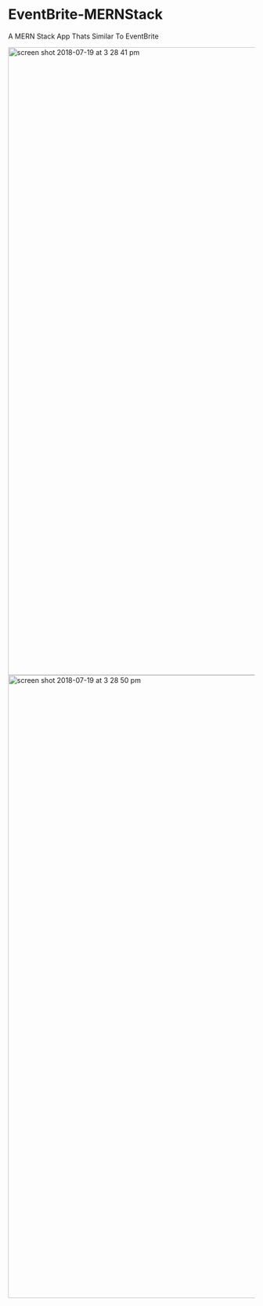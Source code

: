 # EventBrite-MERNStack

A MERN Stack App Thats Similar To EventBrite 

<img width="1280" alt="screen shot 2018-07-19 at 3 28 41 pm" src="https://user-images.githubusercontent.com/28902787/43228136-9b89ca4e-9015-11e8-95d2-51d1f28b52f5.png">

<img width="1270" alt="screen shot 2018-07-19 at 3 28 50 pm" src="https://user-images.githubusercontent.com/28902787/43228138-9e31b8c4-9015-11e8-8917-c27af8267490.png">
